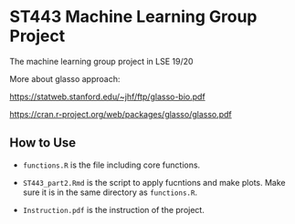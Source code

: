# ST443 Machine Learning Group Project

The machine learning group project in LSE 19/20

More about glasso approach:

https://statweb.stanford.edu/~jhf/ftp/glasso-bio.pdf

https://cran.r-project.org/web/packages/glasso/glasso.pdf


## How to Use

+ `functions.R` is the file including core functions.

+ `ST443_part2.Rmd` is the script to apply fucntions and make plots. Make sure it is in the same directory as `functions.R`.

+ `Instruction.pdf` is the instruction of the project.
